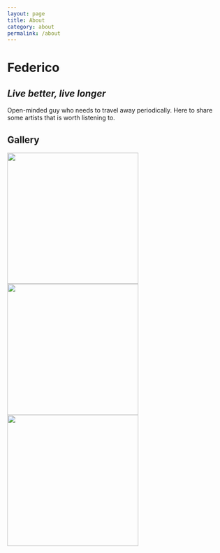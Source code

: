 ```yaml
---
layout: page
title: About
category: about
permalink: /about
---
```

# Federico

## _Live better, live longer_

Open-minded guy who needs to travel away periodically. Here to share some artists that is worth listening to.

## Gallery

<img style= "float:left" src="https://fd-col.github.io/Playlist/assets/img/pizzaincasa.JPG" alt="" width="300"/>
<img style= "float:left" src="https://fd-col.github.io/Playlist/assets/img/IMG_19631.jpg" alt="" width="300"/>
<img style= "float:left" src="https://fd-col.github.io/Playlist/assets/img/CivitelladelTronto2.jpg" alt="" width="300"/>
